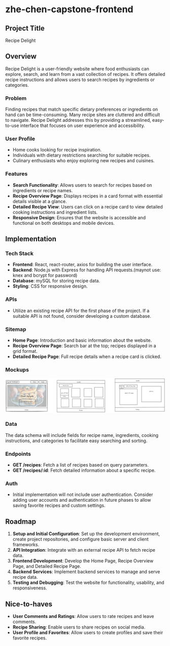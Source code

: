 # zhe-chen-capstone-frontend

## Project Title

Recipe Delight

## Overview

Recipe Delight is a user-friendly website where food enthusiasts can explore, search, and learn from a vast collection of recipes. It offers detailed recipe instructions and allows users to search recipes by ingredients or categories.

### Problem

Finding recipes that match specific dietary preferences or ingredients on hand can be time-consuming. Many recipe sites are cluttered and difficult to navigate. Recipe Delight addresses this by providing a streamlined, easy-to-use interface that focuses on user experience and accessibility.

### User Profile

- Home cooks looking for recipe inspiration.
- Individuals with dietary restrictions searching for suitable recipes.
- Culinary enthusiasts who enjoy exploring new recipes and cuisines.

### Features

- **Search Functionality**: Allows users to search for recipes based on ingredients or recipe names.
- **Recipe Overview Page**: Displays recipes in a card format with essential details visible at a glance.
- **Detailed Recipe View**: Users can click on a recipe card to view detailed cooking instructions and ingredient lists.
- **Responsive Design**: Ensures that the website is accessible and functional on both desktops and mobile devices.

## Implementation

### Tech Stack

- **Frontend**: React, react-router, axios for building the user interface.
- **Backend**: Node.js with Express for handling API requests.(maynot use: knex and bcrypt for password)
- **Database**: mySQL for storing recipe data.
- **Styling**: CSS for responsive design.

### APIs

- Utilize an existing recipe API for the first phase of the project. If a suitable API is not found, consider developing a custom database.

### Sitemap

- **Home Page**: Introduction and basic information about the website.
- **Recipe Overview Page**: Search bar at the top; recipes displayed in a grid format.
- **Detailed Recipe Page**: Full recipe details when a recipe card is clicked.

### Mockups

![](mockup.png)

### Data

The data schema will include fields for recipe name, ingredients, cooking instructions, and categories to facilitate easy searching and sorting.

### Endpoints

- **GET /recipes**: Fetch a list of recipes based on query parameters.
- **GET /recipes/:id**: Fetch detailed information about a specific recipe.

### Auth

- Initial implementation will not include user authentication. Consider adding user accounts and authentication in future phases to allow saving favorite recipes and custom settings.

## Roadmap

1. **Setup and Initial Configuration**: Set up the development environment, create project repositories, and configure basic server and client frameworks.
2. **API Integration**: Integrate with an external recipe API to fetch recipe data.
3. **Frontend Development**: Develop the Home Page, Recipe Overview Page, and Detailed Recipe Page.
4. **Backend Services**: Implement backend services to manage and serve recipe data.
5. **Testing and Debugging**: Test the website for functionality, usability, and responsiveness.

## Nice-to-haves

- **User Comments and Ratings**: Allow users to rate recipes and leave comments.
- **Recipe Sharing**: Enable users to share recipes on social media.
- **User Profile and Favorites**: Allow users to create profiles and save their favorite recipes.
